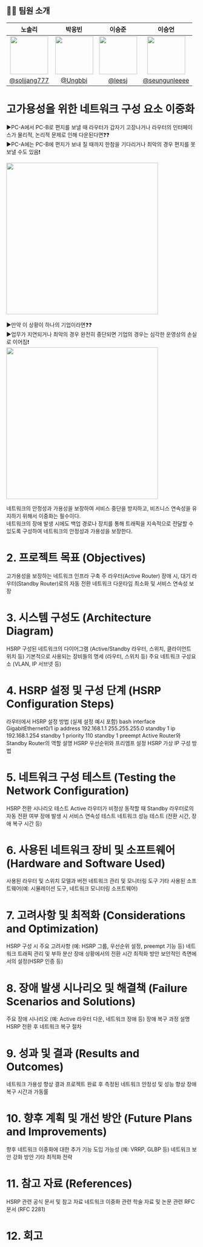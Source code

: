 ## 👩‍💻 팀원 소개



|                                         노솔리                                         |                                      박웅빈                                      |                                        이승준                                        |                                         이승언                                          |
| :-------------------------------------------------------------------------------------: | :------------------------------------------------------------------------------: | :----------------------------------------------------------------------------------: | :-------------------------------------------------------------------------------------: |
| <img  width="100px" src="https://avatars.githubusercontent.com/soljjang777" /> | <img width="100px" src="https://avatars.githubusercontent.com/Ungbbi" /> | <img width="100px" src="https://avatars.githubusercontent.com/leesj000603"/> |     <img width="100px" src="https://avatars.githubusercontent.com/seungunleeee"/>     |
|                       [@soljjang777](https://github.com/soljjang777)                        |           [@Ungbbi](https://github.com/Ungbbi)           |                      [@leesj](https://github.com/leesj000603)                      |                    [@seungunleeee](https://github.com/seungunleeee)                     |

# 고가용성을 위한 네트워크 구성 요소 이중화 
▶PC-A에서 PC-B로 편지를 보낼 때 라우터가 갑자기 고장나거나 라우터의 인터페이스가 물리적, 논리적 문제로 인해 다운된다면❓❓<br> 
▶PC-A에는 PC-B에 편지가 보내 질 때까지 한참을 기다리거나 최악의 경우 편지를 못 보낼 수도 있음❗<br> 
<div style="display: inline-block;">
  <img src="https://github.com/user-attachments/assets/efef5140-b2e1-49c4-b5e7-915f0f1c1de0" width="400">
</div>
<br><br>
▶만약 이 상황이 하나의 기업이라면❓❓<br> 
▶업무가 지연되거나 최악의 경우 완전히 중단되면 기업의 경우는 심각한 운영상의 손실로 이어짐❗<br> 
<div style="display: inline-block;">
  <img src="https://github.com/user-attachments/assets/c969e5e2-f905-4b51-9c99-96de6253290d" width="400">
</div>



네트워크의 안정성과 가용성을 보장하여 서비스 중단을 방지하고, 비즈니스 연속성을 유지하기 위해서 이중화는 필수이다. <br>
네트워크의 장애 발생 시에도 백업 경로나 장치를 통해 트래픽을 지속적으로 전달할 수 있도록 구성하여 네트워크의 안정성과 가용성을 보장한다.
# 2. 프로젝트 목표 (Objectives)
고가용성을 보장하는 네트워크 인프라 구축
주 라우터(Active Router) 장애 시, 대기 라우터(Standby Router)로의 자동 전환
네트워크 다운타임 최소화 및 서비스 연속성 보장
# 3. 시스템 구성도 (Architecture Diagram)
HSRP 구성된 네트워크의 다이어그램 (Active/Standby 라우터, 스위치, 클라이언트 위치 등)
기본적으로 사용되는 장비들의 명세 (라우터, 스위치 등)
주요 네트워크 구성요소 (VLAN, IP 서브넷 등)
# 4. HSRP 설정 및 구성 단계 (HSRP Configuration Steps)
라우터에서 HSRP 설정 방법 (실제 설정 예시 포함)
bash
interface GigabitEthernet0/1
  ip address 192.168.1.1 255.255.255.0
  standby 1 ip 192.168.1.254
  standby 1 priority 110
  standby 1 preempt
Active Router와 Standby Router의 역할 설명
HSRP 우선순위와 프리엠프 설정
HSRP 가상 IP 구성 방법
# 5. 네트워크 구성 테스트 (Testing the Network Configuration)
HSRP 전환 시나리오 테스트
Active 라우터가 비정상 동작할 때 Standby 라우터로의 자동 전환 여부
장애 발생 시 서비스 연속성 테스트
네트워크 성능 테스트 (전환 시간, 장애 복구 시간 등)
# 6. 사용된 네트워크 장비 및 소프트웨어 (Hardware and Software Used)
사용된 라우터 및 스위치 모델과 버전
네트워크 관리 및 모니터링 도구
기타 사용된 소프트웨어(예: 시뮬레이션 도구, 네트워크 모니터링 소프트웨어)
# 7. 고려사항 및 최적화 (Considerations and Optimization)
HSRP 구성 시 주요 고려사항 (예: HSRP 그룹, 우선순위 설정, preempt 기능 등)
네트워크 트래픽 관리 및 부하 분산
장애 상황에서의 전환 시간 최적화 방안
보안적인 측면에서의 설정(HSRP 인증 등)
# 8. 장애 발생 시나리오 및 해결책 (Failure Scenarios and Solutions)
주요 장애 시나리오 (예: Active 라우터 다운, 네트워크 장애 등)
장애 복구 과정 설명
HSRP 전환 후 네트워크 복구 절차
# 9. 성과 및 결과 (Results and Outcomes)
네트워크 가용성 향상 결과
프로젝트 완료 후 측정된 네트워크 안정성 및 성능 향상
장애 복구 시간과 가동률
# 10. 향후 계획 및 개선 방안 (Future Plans and Improvements)
향후 네트워크 이중화에 대한 추가 기능 도입 가능성 (예: VRRP, GLBP 등)
네트워크 보안 강화 방안
기타 최적화 전략
# 11. 참고 자료 (References)
HSRP 관련 공식 문서 및 참고 자료
네트워크 이중화 관련 학술 자료 및 논문
관련 RFC 문서 (RFC 2281)
# 12. 회고

